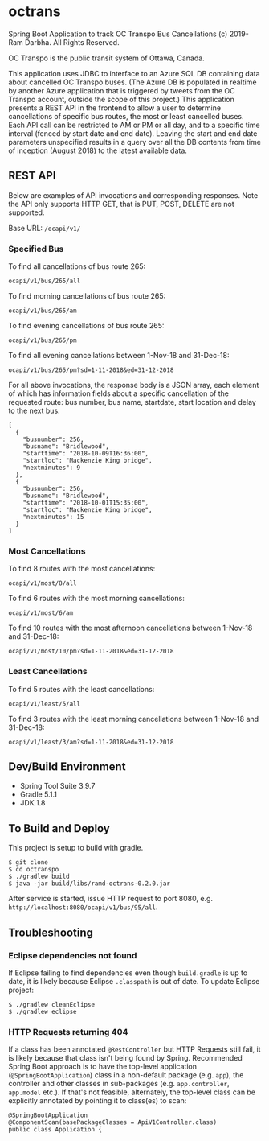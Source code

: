 # octrans
Spring Boot Application to track OC Transpo Bus Cancellations
(c) 2019- Ram Darbha. All Rights Reserved.

OC Transpo is the public transit system of Ottawa, Canada.

This application uses JDBC to interface to an Azure SQL DB containing data about cancelled OC Transpo buses.  (The Azure DB is populated in realtime by another Azure application that is triggered by tweets from the OC Transpo account, outside the scope of this project.)  This application presents a REST API in the frontend to allow a user to determine cancellations of specific bus routes,  the most or least cancelled buses.  Each API call can be restricted to AM or PM or all day, and to a specific time interval (fenced by start date and end date).  Leaving the start and end date parameters unspecified results in a query over all the DB contents from time of inception (August 2018) to the latest available data.

## REST API

Below are examples of API invocations and corresponding responses.  Note the API only supports HTTP GET, that is PUT, POST, DELETE are not supported.

Base URL: `/ocapi/v1/`

### Specified Bus

To find all cancellations of bus route 265:
 
`ocapi/v1/bus/265/all`

To find morning cancellations of bus route 265:
 
`ocapi/v1/bus/265/am`

To find evening cancellations of bus route 265:
 
`ocapi/v1/bus/265/pm`

To find all evening cancellations between 1-Nov-18 and 31-Dec-18:
 
`ocapi/v1/bus/265/pm?sd=1-11-2018&ed=31-12-2018`

For all above invocations, the response body is a JSON array, each element of which has information fields about a specific cancellation of the requested route: bus number, bus name, startdate, start location and delay to the next bus.

    [
      {
        "busnumber": 256,
        "busname": "Bridlewood",
        "starttime": "2018-10-09T16:36:00",
        "startloc": "Mackenzie King bridge",
        "nextminutes": 9
      },
      {
        "busnumber": 256,
        "busname": "Bridlewood",
        "starttime": "2018-10-01T15:35:00",
        "startloc": "Mackenzie King bridge",
        "nextminutes": 15
      }
    ]

### Most Cancellations

To find 8 routes with the most cancellations:
 
`ocapi/v1/most/8/all`

To find 6 routes with the most morning cancellations:
 
`ocapi/v1/most/6/am`

To find 10 routes with the most afternoon cancellations between 1-Nov-18 and 31-Dec-18:
 
`ocapi/v1/most/10/pm?sd=1-11-2018&ed=31-12-2018`


### Least Cancellations

To find 5 routes with the least cancellations:
 
`ocapi/v1/least/5/all`

To find 3 routes with the least morning cancellations between 1-Nov-18 and 31-Dec-18:
 
`ocapi/v1/least/3/am?sd=1-11-2018&ed=31-12-2018`



## Dev/Build Environment

- Spring Tool Suite 3.9.7
- Gradle 5.1.1
- JDK 1.8

## To Build and Deploy

This project is setup to build with gradle.

    $ git clone 
    $ cd octranspo
    $ ./gradlew build
    $ java -jar build/libs/ramd-octrans-0.2.0.jar

After service is started, issue HTTP request to port 8080, e.g. `http://localhost:8080/ocapi/v1/bus/95/all`.

## Troubleshooting

### Eclipse dependencies not found
If Eclipse failing to find dependencies even though `build.gradle` is up to date, it is likely because Eclipse `.classpath` is out of date.  To update Eclipse project:

    $ ./gradlew cleanEclipse
    $ ./gradlew eclipse

### HTTP Requests returning 404
If a class has been annotated `@RestController` but HTTP Requests still fail, it is likely because that class isn't being found by Spring.  Recommended Spring Boot approach is to have the top-level application (`@SpringBootApplication`) class in a non-default package (e.g. `app`), the controller and other classes in sub-packages (e.g. `app.controller`, `app.model` etc.).  If that's not feasible, alternately, the top-level class can be explicitly annotated by pointing it to class(es) to scan:

    @SpringBootApplication
    @ComponentScan(basePackageClasses = ApiV1Controller.class)
    public class Application {
